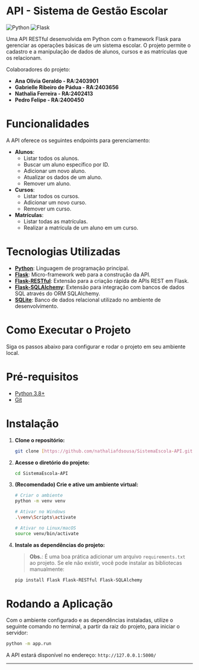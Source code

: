 # API - Sistema de Gestão Escolar

![Python](https://img.shields.io/badge/python-3.8+-blue.svg)
![Flask](https://img.shields.io/badge/flask-%23000.svg?style=for-the-badge&logo=flask&logoColor=white)

Uma API RESTful desenvolvida em Python com o framework Flask para gerenciar as operações básicas de um sistema escolar. O projeto permite o cadastro e a manipulação de dados de alunos, cursos e as matrículas que os relacionam.

Colaboradores do projeto:
   * **Ana Olivia Geraldo - RA:2403901**
   * **Gabrielle Ribeiro de Pádua - RA:2403656**
   * **Nathalia Ferreira - RA:2402413**
   * **Pedro Felipe - RA:2400450**
# Funcionalidades

A API oferece os seguintes endpoints para gerenciamento:

* **Alunos**:
    * Listar todos os alunos.
    * Buscar um aluno específico por ID.
    * Adicionar um novo aluno.
    * Atualizar os dados de um aluno.
    * Remover um aluno.
* **Cursos**:
    * Listar todos os cursos.
    * Adicionar um novo curso.
    * Remover um curso.
* **Matrículas**:
    * Listar todas as matrículas.
    * Realizar a matrícula de um aluno em um curso.

# Tecnologias Utilizadas

* **[Python](https://www.python.org/)**: Linguagem de programação principal.
* **[Flask](https://flask.palletsprojects.com/)**: Micro-framework web para a construção da API.
* **[Flask-RESTful](https://flask-restful.readthedocs.io/)**: Extensão para a criação rápida de APIs REST em Flask.
* **[Flask-SQLAlchemy](https://flask-sqlalchemy.palletsprojects.com/)**: Extensão para integração com bancos de dados SQL através do ORM SQLAlchemy.
* **[SQLite](https://www.sqlite.org/)**: Banco de dados relacional utilizado no ambiente de desenvolvimento.

# Como Executar o Projeto

Siga os passos abaixo para configurar e rodar o projeto em seu ambiente local.

# Pré-requisitos

* [Python 3.8+](https://www.python.org/downloads/)
* [Git](https://git-scm.com/)

# Instalação

1.  **Clone o repositório:**
    ```bash
    git clone [https://github.com/nathaliafdsousa/SistemaEscola-API.git](https://github.com/nathaliafdsousa/SistemaEscola-API.git)
    ```

2.  **Acesse o diretório do projeto:**
    ```bash
    cd SistemaEscola-API
    ```

3.  **(Recomendado) Crie e ative um ambiente virtual:**
    ```bash
    # Criar o ambiente
    python -m venv venv

    # Ativar no Windows
    .\venv\Scripts\activate

    # Ativar no Linux/macOS
    source venv/bin/activate
    ```

4.  **Instale as dependências do projeto:**
    > **Obs.**: É uma boa prática adicionar um arquivo `requirements.txt` ao projeto. Se ele não existir, você pode instalar as bibliotecas manualmente:
    ```bash
    pip install Flask Flask-RESTful Flask-SQLAlchemy
    ```

# Rodando a Aplicação

Com o ambiente configurado e as dependências instaladas, utilize o seguinte comando no terminal, a partir da raiz do projeto, para iniciar o servidor:

```bash
python -m app.run
```

A API estará disponível no endereço: `http://127.0.0.1:5000/`

---
